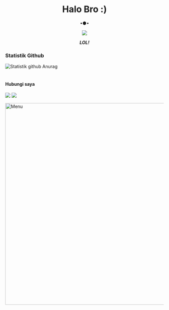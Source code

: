 <h1 align="center"> Halo Bro :) </h1>
<p align="center">
•●•
</p>

<p align="center">
<img src="https://giffiles.alphacoders.com/120/120248.gif">
</p>
<p align="center">
<i> <b> LOL! </b> </i>
</p

#
### Statistik Github
![Statistik github Anurag](https://github-readme-stats.vercel.app/api?username=FR33US3R&show_icons=true&theme=radical)<br>
#
#### Hubungi saya
[![](https://img.shields.io/badge/Facebook-blue?logo=Facebook&logoColor=blue&labelColor=white)](https://www.facebook.com/romi.rizal.58)
[![](https://img.shields.io/badge/Whatsapp-CHAT-red?logo=Whatsapp&logoColor=Brightgreen&labelColor=white)](https://wa.me/6282371648186?text=AWALI+DENGAN+BISMILLAH)

<img src="https://github.com/ROMI-AFRZL/FR33US3R/blob/main/Ngentod/status_me_status_90e259db678545f49a41faf12e095d58.jpg" width="640" title="Menu" alt="Menu">
